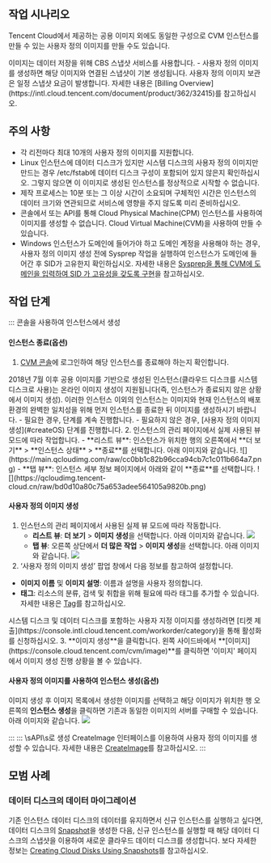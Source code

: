 ## 작업 시나리오
Tencent Cloud에서 제공하는 공용 이미지 외에도 동일한 구성으로 CVM 인스턴스를 만들 수 있는 사용자 정의 이미지를 만들 수도 있습니다.


<dx-alert infotype="explain" title="">
이미지는 데이터 저장을 위해 CBS 스냅샷 서비스를 사용합니다. 
 - 사용자 정의 이미지를 생성하면 해당 이미지와 연결된 스냅샷이 기본 생성됩니다. 사용자 정의 이미지 보관은 일정 스냅샷 요금이 발생합니다. 자세한 내용은 [Billing Overview](https://intl.cloud.tencent.com/document/product/362/32415)를 참고하십시오.
</dx-alert>




## 주의 사항

- 각 리전마다 최대 10개의 사용자 정의 이미지를 지원합니다.
- Linux 인스턴스에 데이터 디스크가 있지만 시스템 디스크의 사용자 정의 이미지만 만드는 경우 /etc/fstab에 데이터 디스크 구성이 포함되어 있지 않은지 확인하십시오. 그렇지 않으면 이 이미지로 생성된 인스턴스를 정상적으로 시작할 수 없습니다.
- 제작 프로세스는 10분 또는 그 이상 시간이 소요되며 구체적인 시간은 인스턴스의 데이터 크기와 연관되므로 서비스에 영향을 주지 않도록 미리 준비하십시오.
- 콘솔에서 또는 API를 통해 Cloud Physical Machine(CPM) 인스턴스를 사용하여 이미지를 생성할 수 없습니다. Cloud Virtual Machine(CVM)을 사용하여 만들 수 있습니다.
- Windows 인스턴스가 도메인에 들어가야 하고 도메인 계정을 사용해야 하는 경우, 사용자 정의 이미지 생성 전에 Sysprep 작업을 실행하여 인스턴스가 도메인에 들어간 후 SID가 고유한지 확인하십시오. 자세한 내용은 [Sysprep을 통해 CVM에 도메인을 입력하여 SID 가 고유성을 갖도록 구현](https://intl.cloud.tencent.com/document/product/213/35876)을 참고하십시오.

## 작업 단계
<dx-tabs>
::: 콘솔을 사용하여 인스턴스에서 생성

#### 인스턴스 종료(옵션)
1. [CVM 콘솔](https://console.cloud.tencent.com/cvm)에 로그인하여 해당 인스턴스를 종료해야 하는지 확인합니다.
<dx-alert infotype="notice" title="">
2018년 7월 이후 공용 이미지를 기반으로 생성된 인스턴스(클라우드 디스크를 시스템 디스크로 사용)는 온라인 이미지 생성이 지원됩니다(즉, 인스턴스가 종료되지 않은 상황에서 이미지 생성). 이러한 인스턴스 이외의 인스턴스는 이미지와 현재 인스턴스의 배포 환경의 완벽한 일치성을 위해 먼저 인스턴스를 종료한 뒤 이미지를 생성하시기 바랍니다.
</dx-alert>
  - 필요한 경우, 단계를 계속 진행합니다.
  - 필요하지 않은 경우, [사용자 정의 이미지 생성](#createOS) 단계를 진행합니다.
2. 인스턴스의 관리 페이지에서 실제 사용된 뷰 모드에 따라 작업합니다.
  - **리스트 뷰**: 인스턴스가 위치한 행의 오른쪽에서 **더 보기** > **인스턴스 상태** > **종료**를 선택합니다. 아래 이미지와 같습니다.
![](https://main.qcloudimg.com/raw/cc0bb1c82b96cca94cb7c1c011b664a7.png)
  - **탭 뷰**: 인스턴스 세부 정보 페이지에서 아래와 같이 **종료**를 선택합니다.
![](https://qcloudimg.tencent-cloud.cn/raw/bd0d10a80c75a653adee564105a9820b.png)


#### 사용자 정의 이미지 생성[](id:createOS)
1. 인스턴스의 관리 페이지에서 사용된 실제 뷰 모드에 따라 작동합니다.
   - **리스트 뷰**: **더 보기** > **이미지 생성**을 선택합니다. 아래 이미지와 같습니다.
   ![](https://main.qcloudimg.com/raw/8e3fc28e1a0b1e9e337ff72e34a9fd01.png)
   - **탭 뷰**: 오른쪽 상단에서 **더 많은 작업** > **이미지 생성**을 선택합니다. 아래 이미지와 같습니다.
   ![](https://qcloudimg.tencent-cloud.cn/raw/27d7f6f19bc115c501bb1157ebe37cab.png)
2. ‘사용자 정의 이미지 생성’ 팝업 창에서 다음 정보를 참고하여 설정합니다.
  - **이미지 이름** 및 **이미지 설명**: 이름과 설명을 사용자 정의합니다.
  - **태그**: 리소스의 분류, 검색 및 취합을 위해 필요에 따라 태그를 추가할 수 있습니다. 자세한 내용은 [Tag](https://intl.cloud.tencent.com/document/product/651/13334)를 참고하십시오.
<dx-alert infotype="explain" title="">
시스템 디스크 및 데이터 디스크를 포함하는 사용자 지정 이미지를 생성하려면 [티켓 제출](https://console.intl.cloud.tencent.com/workorder/category)을 통해 활성화를 신청하십시오. 
</dx-alert>
3. **이미지 생성**을 클릭합니다.
왼쪽 사이드바에서 **[이미지](https://console.cloud.tencent.com/cvm/image)**를 클릭하면 '이미지' 페이지에서 이미지 생성 진행 상황을 볼 수 있습니다.


#### 사용자 정의 이미지를 사용하여 인스턴스 생성(옵션)
이미지 생성 후 이미지 목록에서 생성한 이미지를 선택하고 해당 이미지가 위치한 행 오른쪽의 **인스턴스 생성**을 클릭하면 기존과 동일한 이미지의 서버를 구매할 수 있습니다. 아래 이미지와 같습니다.
![](https://main.qcloudimg.com/raw/2d64df77d16b3c26d275770e03a1caf1.png)

:::
::: \sAPI\s로 생성
CreateImage 인터페이스를 이용하여 사용자 정의 이미지를 생성할 수 있습니다. 자세한 내용은 [CreateImage](https://intl.cloud.tencent.com/document/product/213/33276)를 참고하십시오.
:::
</dx-tabs>

## 모범 사례

### 데이터 디스크의 데이터 마이그레이션

기존 인스턴스 데이터 디스크의 데이터를 유지하면서 신규 인스턴스를 실행하고 싶다면, 데이터 디스크의 [Snapshot](https://intl.cloud.tencent.com/document/product/362/31638)을 생성한 다음, 신규 인스턴스를 실행할 때 해당 데이터 디스크의 스냅샷을 이용하여 새로운 클라우드 데이터 디스크를 생성합니다.
보다 자세한 정보는 [Creating Cloud Disks Using Snapshots](https://intl.cloud.tencent.com/document/product/362/5757)를 참고하십시오.
